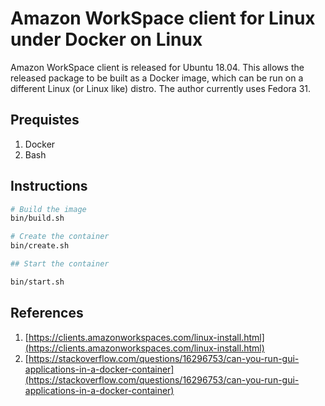 # Amazon WorkSpace client for Linux under Docker on Linux

Amazon WorkSpace client is released for Ubuntu 18.04. This allows the released package to be built as a Docker image, which can be run on a different Linux (or Linux like) distro. The author currently uses Fedora 31.

## Prequistes

1. Docker
1. Bash

## Instructions

```bash
# Build the image
bin/build.sh

# Create the container
bin/create.sh

## Start the container

bin/start.sh
```

## References

1. [https://clients.amazonworkspaces.com/linux-install.html](https://clients.amazonworkspaces.com/linux-install.html)
1. [https://stackoverflow.com/questions/16296753/can-you-run-gui-applications-in-a-docker-container](https://stackoverflow.com/questions/16296753/can-you-run-gui-applications-in-a-docker-container)